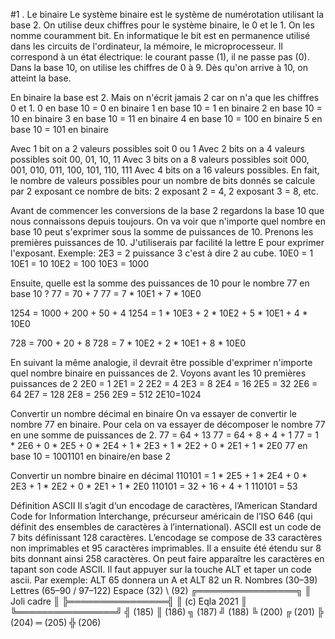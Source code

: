 #1 . Le binaire
Le système binaire est le système de numérotation utilisant la base 2. On utilise deux chiffres pour le système binaire, le 0 et le 1. On les nomme couramment bit.
En informatique le bit est en permanence utilisé dans les circuits de l'ordinateur, la mémoire, le microprocesseur. Il correspond à un état électrique: le courant passe (1), il ne passe pas (0). 
Dans la base 10, on utilise les chiffres de 0 à 9. Dès qu'on arrive à 10, on atteint la base.

En binaire la base est 2. Mais on n'écrit jamais 2 car on n'a que les chiffres 0 et 1.
0 en base 10 = 0 en binaire
1 en base 10 = 1 en binaire
2 en base 10 = 10 en binaire
3 en base 10 = 11 en binaire
4 en base 10 = 100 en binaire
5 en base 10 = 101 en binaire

Avec 1 bit  on a 2  valeurs possibles soit 0 ou 1
Avec 2 bits on a 4  valeurs possibles soit 00, 01, 10, 11
Avec 3 bits on a 8  valeurs possibles soit 000, 001, 010, 011, 100, 101, 110, 111
Avec 4 bits on a 16 valeurs possibles.
En fait, le nombre de valeurs possibles pour un nombre de bits donnés se calcule par 2 exposant ce nombre de bits: 2 exposant 2 = 4, 2 exposant 3 = 8, etc.

Avant de commencer les conversions de la base 2 regardons la base 10 que nous connaissons depuis toujours.
On va voir que n'importe quel nombre en base 10 peut s'exprimer sous la somme de puissances de 10.
Prenons les premières puissances de 10. J'utiliserais par facilité la lettre E pour exprimer l'exposant. Exemple: 2E3 = 2 puissance 3 c'est à dire 2 au cube.
10E0 = 1
10E1 = 10
10E2 = 100
10E3 = 1000

Ensuite, quelle est la somme des puissances de 10 pour le nombre 77 en base 10 ?
77 =  70 + 7 
77 = 7 * 10E1 + 7 * 10E0 

1254 = 1000 + 200 + 50 + 4
1254 = 1 * 10E3 + 2 * 10E2 + 5 * 10E1 + 4 * 10E0

728 = 700 + 20 + 8 
728 = 7 * 10E2 + 2 * 10E1 + 8 * 10E0

En suivant la même analogie, il devrait être possible d'exprimer n'importe quel nombre binaire en puissances de 2.
Voyons avant les 10 premières puissances de 2
2E0 = 1
2E1 = 2
2E2 = 4
2E3 = 8
2E4 = 16
2E5 = 32
2E6 = 64
2E7 = 128
2E8 = 256
2E9 = 512
2E10=1024

Convertir un nombre décimal en binaire
On va essayer de convertir le nombre 77 en binaire. Pour cela on va essayer de décomposer le nombre 77 en une somme de puissances de 2.
77 = 64 + 13
77 = 64 + 8 + 4 + 1
77 = 1 * 2E6 + 0 * 2E5 + 0 * 2E4 + 1 * 2E3 + 1 * 2E2 + 0 * 2E1 + 1 * 2E0
77 en base 10 = 1001101 en binaire/en base 2

Convertir un nombre binaire en décimal
110101 = 1 * 2E5 + 1 * 2E4 + 0 * 2E3 + 1 * 2E2 + 0 * 2E1 + 1 * 2E0
110101 = 32 + 16 + 4 + 1
110101 = 53

Définition ASCII
Il s’agit d‘un encodage de caractères, l’American Standard Code for Information Interchange, précurseur américain de l’ISO 646 (qui définit des ensembles de caractères à l’international).
ASCII est un code de 7 bits définissant 128 caractères. L’encodage se compose de 33 caractères non imprimables et 95 caractères imprimables.
Il a ensuite été étendu sur 8 bits donnant ainsi 258 caractères. On peut faire apparaître les caractères en tapant son code ASCII. Il faut appuyer sur la touche ALT et taper un code ascii. Par exemple: ALT 65 donnera un A et ALT 82 un R.
Nombres (30–39)
Lettres (65–90 / 97–122)
Espace (32)
\ (92)
╔════════════════╗
║ Joli cadre     ║
╠════════════════╣
║ (c) Eqla 2021  ║
╚════════════════╝
╣ (185)
║ (186)
╗ (187)
╝ (188)
╚ (200)
╔ (201)
╠ (204)
═ (205)
╬ (206)
